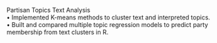 Partisan Topics Text Analysis          
• Implemented K-means methods to cluster text and interpreted topics. </br>
• Built and compared multiple topic regression models to predict party membership from text clusters in R.  
